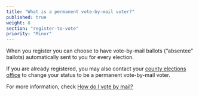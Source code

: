 ```yaml
---
title: "What is a permanent vote-by-mail voter?"
published: true
weight: 8
section: "register-to-vote"
priority: "Minor"
---
```


When you register you can choose to have vote-by-mail ballots (“absentee” ballots) automatically sent to you for every election.   

If you are already registered, you may also contact your [county elections office](#section-election-office-contact) to change your status to be a permanent vote-by-mail voter.  

For more information, check [How do I vote by mail?](#menu-item-vote-by-mail)
